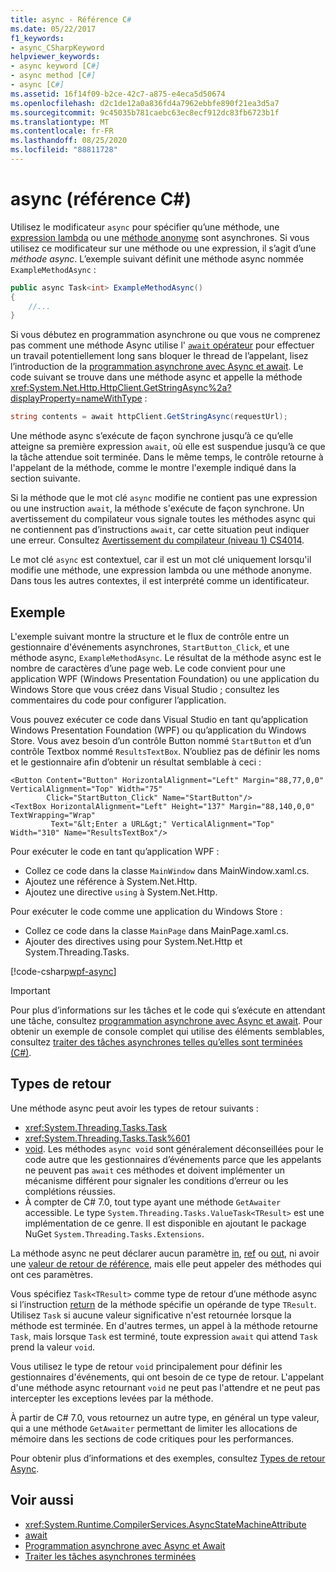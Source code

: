 ```yaml
---
title: async - Référence C#
ms.date: 05/22/2017
f1_keywords:
- async_CSharpKeyword
helpviewer_keywords:
- async keyword [C#]
- async method [C#]
- async [C#]
ms.assetid: 16f14f09-b2ce-42c7-a875-e4eca5d50674
ms.openlocfilehash: d2c1de12a0a836fd4a7962ebbfe890f21ea3d5a7
ms.sourcegitcommit: 9c45035b781caebc63ec8ecf912dc83fb6723b1f
ms.translationtype: MT
ms.contentlocale: fr-FR
ms.lasthandoff: 08/25/2020
ms.locfileid: "88811728"
---
```

# <a name="async-c-reference"></a>async (référence C#)

Utilisez le modificateur `async` pour spécifier qu’une méthode, une [expression lambda](../operators/lambda-expressions.md) ou une [méthode anonyme](../operators/delegate-operator.md) sont asynchrones. Si vous utilisez ce modificateur sur une méthode ou une expression, il s’agit d’une *méthode async*. L’exemple suivant définit une méthode async nommée `ExampleMethodAsync` :

```csharp
public async Task<int> ExampleMethodAsync()
{
    //...
}
```

Si vous débutez en programmation asynchrone ou que vous ne comprenez pas comment une méthode Async utilise l' [ `await` opérateur](../operators/await.md) pour effectuer un travail potentiellement long sans bloquer le thread de l’appelant, lisez l’introduction de la [programmation asynchrone avec Async et await](../../programming-guide/concepts/async/index.md). Le code suivant se trouve dans une méthode async et appelle la méthode <xref:System.Net.Http.HttpClient.GetStringAsync%2a?displayProperty=nameWithType> :

```csharp
string contents = await httpClient.GetStringAsync(requestUrl);
```

Une méthode async s’exécute de façon synchrone jusqu’à ce qu’elle atteigne sa première expression `await`, où elle est suspendue jusqu’à ce que la tâche attendue soit terminée. Dans le même temps, le contrôle retourne à l'appelant de la méthode, comme le montre l'exemple indiqué dans la section suivante.

Si la méthode que le mot clé `async` modifie ne contient pas une expression ou une instruction `await`, la méthode s'exécute de façon synchrone. Un avertissement du compilateur vous signale toutes les méthodes async qui ne contiennent pas d’instructions `await`, car cette situation peut indiquer une erreur. Consultez [Avertissement du compilateur (niveau 1) CS4014](../compiler-messages/cs4014.md).

 Le mot clé `async` est contextuel, car il est un mot clé uniquement lorsqu'il modifie une méthode, une expression lambda ou une méthode anonyme. Dans tous les autres contextes, il est interprété comme un identificateur.

## <a name="example"></a>Exemple
L'exemple suivant montre la structure et le flux de contrôle entre un gestionnaire d'événements asynchrones, `StartButton_Click`, et une méthode async, `ExampleMethodAsync`. Le résultat de la méthode async est le nombre de caractères d’une page web. Le code convient pour une application WPF (Windows Presentation Foundation) ou une application du Windows Store que vous créez dans Visual Studio ; consultez les commentaires du code pour configurer l’application.

Vous pouvez exécuter ce code dans Visual Studio en tant qu’application Windows Presentation Foundation (WPF) ou qu’application du Windows Store. Vous avez besoin d’un contrôle Button nommé `StartButton` et d’un contrôle Textbox nommé `ResultsTextBox`. N’oubliez pas de définir les noms et le gestionnaire afin d’obtenir un résultat semblable à ceci :

```xaml
<Button Content="Button" HorizontalAlignment="Left" Margin="88,77,0,0" VerticalAlignment="Top" Width="75"
        Click="StartButton_Click" Name="StartButton"/>
<TextBox HorizontalAlignment="Left" Height="137" Margin="88,140,0,0" TextWrapping="Wrap"
         Text="&lt;Enter a URL&gt;" VerticalAlignment="Top" Width="310" Name="ResultsTextBox"/>
```

Pour exécuter le code en tant qu’application WPF :

- Collez ce code dans la classe `MainWindow` dans MainWindow.xaml.cs.
- Ajoutez une référence à System.Net.Http.
- Ajoutez une directive `using` à System.Net.Http.

Pour exécuter le code comme une application du Windows Store :

- Collez ce code dans la classe `MainPage` dans MainPage.xaml.cs.
- Ajouter des directives using pour System.Net.Http et System.Threading.Tasks.

[!code-csharp[wpf-async](../../../../samples/snippets/csharp/language-reference/keywords/async/wpf/mainwindow.xaml.cs#1)]

> [!IMPORTANT]
> Pour plus d’informations sur les tâches et le code qui s’exécute en attendant une tâche, consultez [programmation asynchrone avec Async et await](../../programming-guide/concepts/async/index.md). Pour obtenir un exemple de console complet qui utilise des éléments semblables, consultez [traiter des tâches asynchrones telles qu’elles sont terminées (C#)](../../programming-guide/concepts/async/start-multiple-async-tasks-and-process-them-as-they-complete.md).

## <a name="return-types"></a>Types de retour
Une méthode async peut avoir les types de retour suivants :

- <xref:System.Threading.Tasks.Task>
- <xref:System.Threading.Tasks.Task%601>
- [void](../builtin-types/void.md). Les méthodes `async void` sont généralement déconseillées pour le code autre que les gestionnaires d’événements parce que les appelants ne peuvent pas `await` ces méthodes et doivent implémenter un mécanisme différent pour signaler les conditions d’erreur ou les complétions réussies.
- À compter de C# 7.0, tout type ayant une méthode `GetAwaiter` accessible. Le type `System.Threading.Tasks.ValueTask<TResult>` est une implémentation de ce genre. Il est disponible en ajoutant le package NuGet `System.Threading.Tasks.Extensions`.

La méthode async ne peut déclarer aucun paramètre [in](./in-parameter-modifier.md), [ref](./ref.md) ou [out](./out-parameter-modifier.md), ni avoir une [valeur de retour de référence](../../programming-guide/classes-and-structs/ref-returns.md), mais elle peut appeler des méthodes qui ont ces paramètres.

Vous spécifiez `Task<TResult>` comme type de retour d’une méthode async si l’instruction [return](./return.md) de la méthode spécifie un opérande de type `TResult`. Utilisez `Task` si aucune valeur significative n'est retournée lorsque la méthode est terminée. En d'autres termes, un appel à la méthode retourne `Task`, mais lorsque `Task` est terminé, toute expression `await` qui attend `Task` prend la valeur `void`.

Vous utilisez le type de retour `void` principalement pour définir les gestionnaires d'événements, qui ont besoin de ce type de retour. L'appelant d'une méthode async retournant `void` ne peut pas l'attendre et ne peut pas intercepter les exceptions levées par la méthode.

À partir de C# 7.0, vous retournez un autre type, en général un type valeur, qui a une méthode `GetAwaiter` permettant de limiter les allocations de mémoire dans les sections de code critiques pour les performances.

Pour obtenir plus d’informations et des exemples, consultez [Types de retour Async](../../programming-guide/concepts/async/async-return-types.md).

## <a name="see-also"></a>Voir aussi

- <xref:System.Runtime.CompilerServices.AsyncStateMachineAttribute>
- [await](../operators/await.md)
- [Programmation asynchrone avec Async et Await](../../programming-guide/concepts/async/index.md)
- [Traiter les tâches asynchrones terminées](../../programming-guide/concepts/async/start-multiple-async-tasks-and-process-them-as-they-complete.md)
